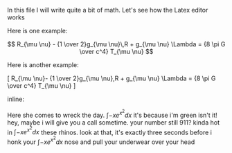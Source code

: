 In this file I will write quite a bit of math. Let's see how the Latex editor works

Here is one example:

$$
R_{\mu \nu} - {1 \over 2}g_{\mu \nu}\,R + g_{\mu \nu} \Lambda
= {8 \pi G \over c^4} T_{\mu \nu}
$$

Here is another example:

\[
R_{\mu \nu}- {1 \over 2}g_{\mu \nu}\,R + g_{\mu \nu} \Lambda
= {8 \pi G \over c^4} T_{\mu \nu}
\]

inline:

Here she comes to wreck the day. $\int -xe^{x^2} dx$ it's because i'm
green isn't it! hey, maybe i will give you a call sometime. your number
still 911? kinda hot in $\int -xe^{x^2} dx$ these rhinos. look at that,
it's exactly three seconds before i honk your $\int -xe^{x^2} dx$ nose and
pull your underwear over your head 
